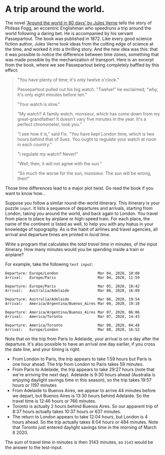 # A trip around the world.

The novel ['Around the world in 80 days' by Jules Verne](https://www.gutenberg.org/cache/epub/103/pg103.txt) tells the story of Phileas Fogg, an eccentric Englishman who speedruns a trip around the world following a daring bet. He is accompanied by his servant Passepartout. The book was published in 1872. Like every good science fiction author, Jules Verne took ideas from the cutting edge of science at the time, and worked it into a thrilling story. And the new idea was this: that it was possible to notice the difference between time zones, something that was made possible by the mechanization of transport. Here is an excerpt from the book, where we see Passepartout being completely baffled by this effect: 

> "You have plenty of time; it's only twelve o'clock."
> 
> Passepartout pulled out his big watch.  "Twelve!" he exclaimed; "why,
> it's only eight minutes before ten."
> 
> "Your watch is slow."
> 
> "My watch?  A family watch, monsieur, which has come down from my
> great-grandfather!  It doesn't vary five minutes in the year.  It's a
> perfect chronometer, look you."
> 
> "I see how it is," said Fix.  "You have kept London time, which is two
> hours behind that of Suez.  You ought to regulate your watch at noon in
> each country."
> 
> "I regulate my watch?  Never!"
> 
> "Well, then, it will not agree with the sun."
> 
> "So much the worse for the sun, monsieur.  The sun will be wrong, then!"

Those time differences lead to a major plot twist. Go read the book if you want to know how...

Suppose you follow a similar round-the-world itinerary. This itinerary is your puzzle `input`. It lists a sequence of departures and arrivals, starting from London, taking you around the world, and back again to London. You travel from place to place by airplane or high-speed train. For each place, the name of the continent is listed as well, to help you with any hiatus in your knowledge of topography. As is the habit of airlines and travel agencies, all arrival and departure times are printed in *local time*. 

Write a program that calculates the *total travel time* in minutes, of the input itinerary. How many minutes would you be spending inside a train or airplane?

For example, take the following `test input`:

```
Departure: Europe/London                  Mar 04, 2020, 10:00
Arrival:   Europe/Paris                   Mar 04, 2020, 11:59

Departure: Europe/Paris                   Mar 05, 2020, 10:42
Arrival:   Australia/Adelaide             Mar 06, 2020, 16:09

Departure: Australia/Adelaide             Mar 06, 2020, 19:54
Arrival:   America/Argentina/Buenos_Aires Mar 06, 2020, 19:10

Departure: America/Argentina/Buenos_Aires Mar 07, 2020, 06:06
Arrival:   America/Toronto                Mar 07, 2020, 14:43

Departure: America/Toronto                Mar 08, 2020, 04:48
Arrival:   Europe/London                  Mar 08, 2020, 16:52
```

Note that on the trip from Paris to Adelaide, your arrival is on a day after the departure. It's also possible to have an arrival one day earlier, if you cross the date line, and your timing is right.

* From London to Paris, the trip appears to take 1:59 hours but Paris is one hour ahead. The trip from London to Paris takes 59 minutes.
* From Paris to Adelaide, the trip appears to take 29:27 hours (note that we're arriving the next day). Adelaide is 9:30 hours ahead (Australia is enjoying daylight savings time in this season), so the trip takes 19:57 hours or 1197 minutes
* From Adelaide to Buenos Aires, we appear to arrive 44 minutes before we depart, but Buenos Aires is 13:30 hours behind Adelaide. So the travel time is 12:46 hours or 766 minutes.
* Toronto is actually 2 hours behind Buenos Aires. So our apparent trip of 8:37 hours actually takes 10:37 hours or 637 minutes.
* The return to London appears to take 12:04 hours, but London is 4 hours ahead. So the trip actually takes 8:04 hours or 484 minutes. Note that Toronto just entered daylight savings time in the morning of March 8 2020.

The sum of travel time in minutes is then 3143 minutes, so `3143` would be the answer to the test-input.

